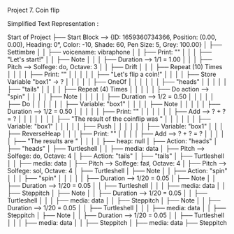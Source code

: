 Project 7. Coin flip 
 
Simplified Text Representation :  
 
Start of Project 
├── Start Block --> {ID: 1659360734366, Position: (0.00, 0.00), Heading: 
0°, Color: -10, Shade: 60, Pen Size: 5, Grey: 100.00} 
│   ├── Settimbre 
│   │   ├── voicename: vibraphone 
│   │   ├── Print: "" 
│   │   │   ├── "Let's start!" 
│   │   ├── Note 
│   │   │   ├── Duration --> 1/1 = 1.00 
│   │   │   ├── Pitch --> Solfege: do, Octave: 3 
│   │   ├── Drift 
│   │   │   ├── Repeat (10) Times 
│   │   │   │   ├── Print: "" 
│   │   │   │   │   ├── "Let's flip a coin!" 
│   │   │   │   ├── Store Variable "box1" → ? 
│   │   │   │   │   ├── OneOf 
│   │   │   │   │   │   ├── "heads" 
│   │   │   │   │   ├── "tails" 
│   │   │   │   ├── Repeat (4) Times 
│   │   │   │   │   ├── Do action --> "spin" 
│   │   │   │   ├── Note 
│   │   │   │   │   ├── Duration --> 1/2 = 0.50 
│   │   │   │   │   ├── Do 
│   │   │   │   │   │   ├── Variable: "box1" 
│   │   │   │   ├── Note 
│   │   │   │   │   ├── Duration --> 1/2 = 0.50 
│   │   │   │   │   ├── Print: "" 
│   │   │   │   │   │   ├── Add --> ? + ? = ? 
│   │   │   │   │   │   │   ├── "The result of the coinflip was " 
│   │   │   │   │   │   ├── Variable: "box1" 
│   │   │   │   │   ├── Push 
│   │   │   │   │   │   ├── Variable: "box1" 
│   │   │   ├── ReverseHeap 
│   │   │   ├── Print: "" 
│   │   │   │   ├── Add --> ? + ? = ? 
│   │   │   │   │   ├── "The results are " 
│   │   │   │   ├── heap: null 
│ 
├── Action: "heads" 
│   ├── "heads" 
│   ├── Turtleshell 
│   │   ├── media: data 
│   ├── Pitch --> Solfege: do, Octave: 4 
│ 
├── Action: "tails" 
│   ├── "tails" 
│   ├── Turtleshell 
│   │   ├── media: data 
│   ├── Pitch --> Solfege: fa♯, Octave: 4 
│   ├── Pitch --> Solfege: sol, Octave: 4 
│ 
├── Turtleshell 
│   ├── Note 
│   │   ├── Action: "spin" 
│   │   │   ├── "spin" 
│   │   │ 
│   │   ├── Duration --> 1/20 = 0.05 
│   ├── Note 
│   │   ├── Duration --> 1/20 = 0.05 
│   │   ├── Turtleshell 
│   │   │   ├── media: data 
│   │   ├── Steppitch 
│   ├── Note 
│   │   ├── Duration --> 1/20 = 0.05 
│   │   ├── Turtleshell 
│   │   │   ├── media: data 
│   │   ├── Steppitch 
│   ├── Note 
│   │   ├── Duration --> 1/20 = 0.05 
│   │   ├── Turtleshell 
│   │   │   ├── media: data 
│   │   ├── Steppitch 
│   ├── Note 
│   │   ├── Duration --> 1/20 = 0.05 
│   │   ├── Turtleshell 
│   │   │   ├── media: data 
│   │   ├── Steppitch 
│   ├── media: data 
├── Steppitch 
 
 
